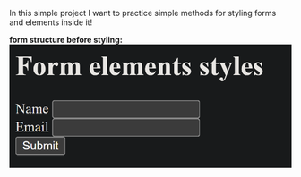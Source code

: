 In this simple project I want to practice simple methods for styling forms and elements inside it!

**form structure before styling:**
![alt text](image.png)